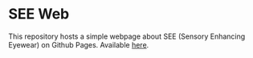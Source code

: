 # SEE Web

This repository hosts a simple webpage about SEE (Sensory Enhancing Eyewear) on Github Pages. Available [here](https://gboksm11.github.io/SEE/).
